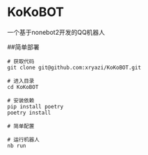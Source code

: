 # KoKoBOT
一个基于nonebot2开发的QQ机器人

##简单部署
```
# 获取代码
git clone git@github.com:xryazi/KoKoBOT.git

# 进入目录
cd KoKoBOT

# 安装依赖
pip install poetry
poetry install

# 简单配置

# 运行机器人
nb run
```
